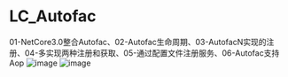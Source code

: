 # LC_Autofac
01-NetCore3.0整合Autofac、02-Autofac生命周期、03-AutofacN实现的注册、04-多实现两种注册和获取、05-通过配置文件注册服务、06-Autofac支持Aop
![image](https://user-images.githubusercontent.com/26539681/123405271-3b56d580-d5dc-11eb-85f4-41984caf7375.png)
![image](https://user-images.githubusercontent.com/26539681/123405401-5d505800-d5dc-11eb-9214-e9a2c83301bf.png)
